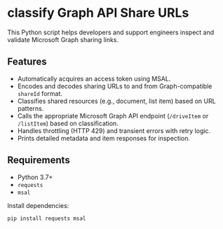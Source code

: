 # classify Graph API Share URLs

This Python script helps developers and support engineers inspect and validate Microsoft Graph sharing links.

## Features

- Automatically acquires an access token using MSAL.
- Encodes and decodes sharing URLs to and from Graph-compatible `shareId` format.
- Classifies shared resources (e.g., document, list item) based on URL patterns.
- Calls the appropriate Microsoft Graph API endpoint (`/driveItem` or `/listItem`) based on classification.
- Handles throttling (HTTP 429) and transient errors with retry logic.
- Prints detailed metadata and item responses for inspection.

## Requirements

- Python 3.7+
- `requests`
- `msal`

Install dependencies:
```bash
pip install requests msal
